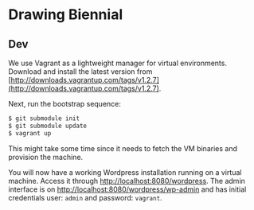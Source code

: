 # Drawing Biennial

## Dev

We use Vagrant as a lightweight manager for virtual environments. Download and install the latest version from [http://downloads.vagrantup.com/tags/v1.2.7](http://downloads.vagrantup.com/tags/v1.2.7).

Next, run the bootstrap sequence:

```bash
$ git submodule init
$ git submodule update
$ vagrant up
```

This might take some time since it needs to fetch the VM binaries and provision the machine.

You will now have a working Wordpress installation running on a virtual machine. Access it through [http://localhost:8080/wordpress](http://localhost:8080). The admin interface is on [http://localhost:8080/wordpress/wp-admin](http://localhost:8080/wordpress/wp-admin) and has initial credentials user: `admin` and password: `vagrant`.
